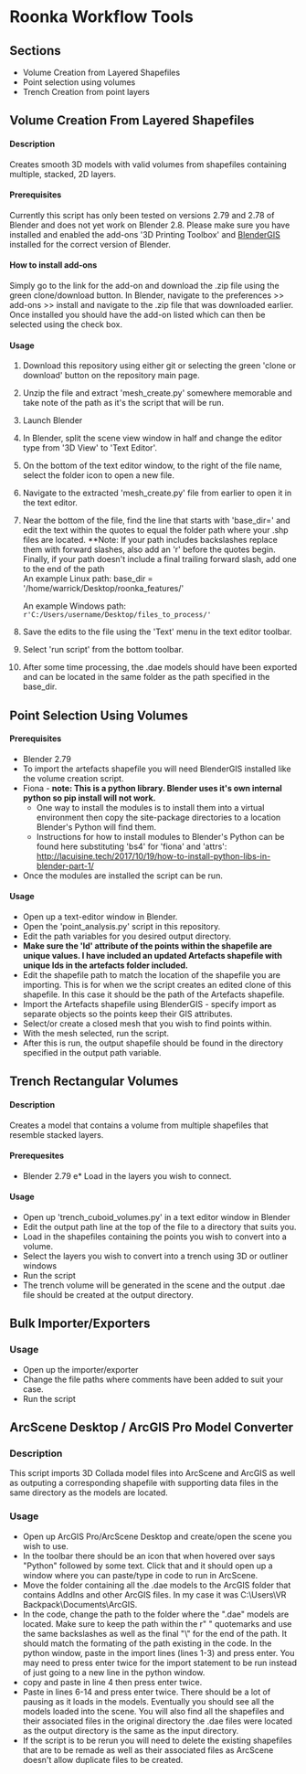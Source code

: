 # Roonka Workflow Tools

## Sections

* Volume Creation from Layered Shapefiles
* Point selection using volumes
* Trench Creation from point layers

## Volume Creation From Layered Shapefiles

#### Description

Creates smooth 3D models with valid volumes from shapefiles containing multiple, stacked, 2D layers.

#### Prerequisites

Currently this script has only been tested on versions 2.79 and 2.78 of Blender and does not yet work on Blender 2.8. Please make sure you have installed and enabled the add-ons '3D Printing Toolbox' and [BlenderGIS](https://github.com/domlysz/BlenderGIS) installed for the correct version of Blender.

#### How to install add-ons

Simply go to the link for the add-on and download the .zip file using the green clone/download button. In Blender, navigate to the preferences >> add-ons >> install and navigate to the .zip file that was downloaded earlier. Once installed you should have the add-on listed which can then be selected using the check box.

#### Usage

1. Download this repository using either git or selecting the green 'clone or download' button on the repository main page.
2. Unzip the file and extract 'mesh_create.py' somewhere memorable and take note of the path as it's the script that will be run.
3. Launch Blender 
4. In Blender, split the scene view window in half and change the editor type from '3D View' to 'Text Editor'.
5. On the bottom of the text editor window, to the right of the file name, select the folder icon to open a new file.
6. Navigate to the extracted 'mesh_create.py' file from earlier to open it in the text editor.
7. Near the bottom of the file, find the line that starts with 'base_dir=' and edit the text within the quotes to equal the folder path where your .shp files are located. **Note: If your path includes backslashes replace them with forward slashes, also add an 'r' before the quotes begin. Finally, if your path doesn't include a final trailing forward slash, add one to the end of the path  
    An example Linux path: base_dir = '/home/warrick/Desktop/roonka_features/'

    An example Windows path: ```r'C:/Users/username/Desktop/files_to_process/'```
8. Save the edits to the file using the 'Text' menu in the text editor toolbar.
9. Select 'run script' from the bottom toolbar.
10. After some time processing, the .dae models should have been exported and can be located in the same folder as the path specified in the base_dir.

## Point Selection Using Volumes

#### Prerequisites

* Blender 2.79 
* To import the artefacts shapefile you will need BlenderGIS installed like the volume creation script.
* Fiona - **note: This is a python library. Blender uses it's own internal python so pip install will not work.**
  * One way to install the modules is to install them into a virtual environment then copy the site-package directories to a location Blender's Python will find them.
  * Instructions for how to install modules to Blender's Python can be found here substituting 'bs4' for 'fiona' and 'attrs': <http://lacuisine.tech/2017/10/19/how-to-install-python-libs-in-blender-part-1/>
* Once the modules are installed the script can be run.

#### Usage

* Open up a text-editor window in Blender.
* Open the 'point_analysis.py' script in this repository.
* Edit the path variables for you desired output directory.
* __Make sure the 'Id' attribute of the points within the shapefile are unique values. I have included an updated Artefacts shapefile with unique Ids in the artefacts folder included.__
* Edit the shapefile path to match the location of the shapefile you are importing. This is for when we the script creates an edited clone of this shapefile. In this case it should be the path of the Artefacts shapefile.
* Import the Artefacts shapefile using BlenderGIS - specify import as separate objects so the points keep their GIS attributes.
* Select/or create a closed mesh that you wish to find points within.
* With the mesh selected, run the script.
* After this is run, the output shapefile should be found in the directory specified in the output path variable.

## Trench Rectangular Volumes

#### Description

Creates a model that contains a volume from multiple shapefiles that resemble stacked layers.

#### Prerequesites

* Blender 2.79
e* Load in the layers you wish to connect.

#### Usage

* Open up 'trench_cuboid_volumes.py' in a text editor window in Blender
* Edit the output path line at the top of the file to a directory that suits you.
* Load in the shapefiles containing the points you wish to convert into a volume.
* Select the layers you wish to convert into a trench using 3D or outliner windows
* Run the script
* The trench volume will be generated in the scene and the output .dae file should be created at the output directory.

## Bulk Importer/Exporters

### Usage

* Open up the importer/exporter
* Change the file paths where comments have been added to suit your case.
* Run the script

## ArcScene Desktop / ArcGIS Pro Model Converter

### Description

This script imports 3D Collada model files into ArcScene and ArcGIS as well as outputing a corresponding shapefile with supporting data files in the same directory as the models are located.

### Usage

* Open up ArcGIS Pro/ArcScene Desktop and create/open the scene you wish to use.
* In the toolbar there should be an icon that when hovered over says "Python" followed by some text. Click that and it should open up a window where you can paste/type in code to run in ArcScene.
* Move the folder containing all the .dae models to the ArcGIS folder that contains AddIns and other ArcGIS files. In my case it was C:\Users\VR Backpack\Documents\ArcGIS.
* In the code, change the path to the folder where the ".dae" models are located. Make sure to keep the path within the r" " quotemarks and use the same backslashes as well as the final "\\" for the end of the path. It should match the formating of the path existing in the code.
In the python window, paste in the import lines (lines 1-3) and press enter. You may need to press enter twice for the import statement to be run instead of just going to a new line in the python window.
* copy and paste in line 4 then press enter twice.
* Paste in lines 6-14 and press enter twice. There should be a lot of pausing as it loads in the models. Eventually you should see all the models loaded into the scene. You will also find all the shapefiles and their associated files in the original directory the .dae files were located as the output directory is the same as the input directory.
* If the script is to be rerun you will need to delete the existing shapefiles that are to be remade as well as their associated files as ArcScene doesn't allow duplicate files to be created.